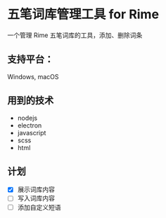 # 五笔词库管理工具 for Rime
一个管理 Rime 五笔词库的工具，添加、删除词条


## 支持平台：
Windows, macOS

## 用到的技术
- nodejs
- electron
- javascript
- scss
- html

## 计划
- [x] 展示词库内容
- [ ] 写入词库内容
- [ ] 添加自定义短语
